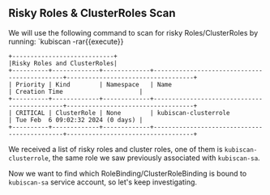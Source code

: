 ## Risky Roles & ClusterRoles Scan

We will use the following command to scan for risky Roles/ClusterRoles by running:
`kubiscan -rar{{execute}}

```
+----------------------------+
|Risky Roles and ClusterRoles|
+----------+-------------+-------------+---------------------------------------------+-----------------------------------+
| Priority | Kind        | Namespace   | Name                                        | Creation Time                     |
+----------+-------------+-------------+---------------------------------------------+-----------------------------------+
| CRITICAL | ClusterRole | None        | kubiscan-clusterrole                        | Tue Feb  6 09:02:32 2024 (0 days) |
+----------+-------------+-------------+---------------------------------------------+-----------------------------------+
```

We received a list of risky roles and cluster roles, one of them is `kubiscan-clusterrole`, the same role we saw previously associated with `kubiscan-sa`.

Now we want to find which RoleBinding/ClusterRoleBinding is bound to `kubiscan-sa` service account, so let's keep investigating.
